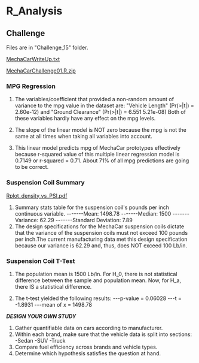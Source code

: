 # R_Analysis

## Challenge
Files are in "Challenge_15" folder.

[MechaCarWriteUp.txt](https://github.com/efuen0077/R_Analysis/files/4901492/MechaCarWriteUp.txt)

[MechaCarChallenge01.R.zip](https://github.com/efuen0077/R_Analysis/files/4901497/MechaCarChallenge01.R.zip)

### MPG Regression

1) The variables/coefficient that provided a non-random amount of variance to the mpg value in the dataset
are: "Vehicle Length" (Pr(>|t|) = 2.60e-12) and "Ground Clearance" (Pr(>|t|) = 6.551 5.21e-08) Both of these variables hardly have any effect on the mpg levels.

2) The slope of the linear model is NOT zero because the mpg is not the same at all times when taking all variables into account.

3) This linear model predicts mpg of MechaCar prototypes effectively because r-squared value of this multiple linear regression model is 0.7149 or r-squared = 0.71. About 71% of all mpg predictions are going to be correct.

### Suspension Coil Summary

[Rplot_density_vs_PSI.pdf](https://github.com/efuen0077/R_Analysis/files/4901464/Rplot_density_vs_PSI.pdf)

1) Summary stats table for the suspension coil's pounds per inch continuous variable.
-------Mean: 1498.78
-------Median: 1500
-------Variance: 62.29
-------Standard Deviation: 7.89
2) The design specifications for the MechaCar suspension coils dictate that the variance of the suspension coils must not exceed 100 pounds per inch.The current manufacturing data met this design specification because our variance is 62.29 and, thus, does NOT exceed 100 Lb/in.

### Suspension Coil T-Test

1) The population mean is 1500 Lb/in. For H_0, there is not statistical difference between the sample and population mean. Now, for H_a, there IS a statistical difference.

2) The t-test yielded the following results:
---p-value = 0.06028
---t = -1.8931
---mean of x = 1498.78

***DESIGN YOUR OWN STUDY***
1) Gather quantifiable data on cars according to manufacturer.
2) Within each brand, make sure that the vehicle data is split into sections:
     -Sedan
     -SUV
     -Truck
3) Compare fuel efficiency across brands and vehicle types.
4) Determine which hypothesis satisfies the question at hand.
